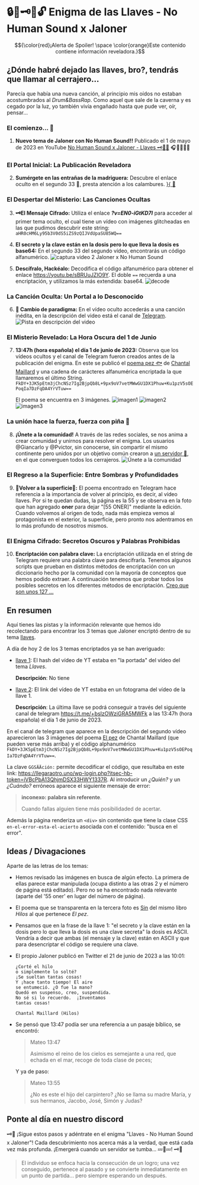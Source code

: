 # 🔒🔑🗝🔧🔓 Enigma de las Llaves - No Human Sound x Jaloner


$${\color{red}¡Alerta de Spoiler! \space \color{orange}Este contenido contiene información reveladora.}$$


## ¿Dónde habré dejado las llaves, bro?, tendrás que llamar al cerrajero...

Parecía que había una nueva canción, al principio mis oídos no estaban acostumbrados al *Drum&BassRap*. Como aquel que sale de la caverna y es cegado por la luz, yo también vivía engañado hasta que pude ver, oír, pensar...

### El comienzo... 🦠

1. **Nuevo tema de Jaloner con No Human Sound!!**
   Publicado el 1 de mayo de 2023 en YouTube [No Human Sound x Jaloner - Llaves 🗝🔑🔧](https://www.youtube.com/watch?v=AJAC-WRFcns)
   🎧🍿👏🙏🙌

### El Portal Inicial: La Publicación Reveladora

2. **Sumérgete en las entrañas de la madriguera:**
   Descubre el enlace oculto en el segundo 33 🤫, presta atención a los calambures.
   [ }{ 👀 ](https://www.youtube.com/watch?v=AJAC-WRFcns&t=33)

### El Despertar del Misterio: Las Canciones Ocultas

3. **🗝El Mensaje Cifrado:**
   Utiliza el enlace **_?v=EN0-iGtKD7I_** para acceder al primer tema oculto, el cual tiene un vídeo con imágenes glitcheadas en las que pudimos descubrir este string:
   `aHR0cHM6Ly95b3V0dS5iZS9zQIJVdUpaSU85WQ==`

4. **El secreto y la clave están en la dosis pero lo que lleva la dosis es base64:**
   En el segundo 33 del segundo vídeo, encontrarás un código alfanumérico.
   ![captura video 2 Jaloner x No Human Sound](https://cdn.discordapp.com/attachments/1120016283354808412/1120850296030113946/image.png)

5. **Descífralo, Hackéalo:**
   Decodifica el código alfanumérico para obtener el enlace https://youtu.be/sBRUuJZIO9Y.
   El doble `==` recuerda a una encriptación, y utilizamos la más extendida: base64.
   ![decode](https://cdn.discordapp.com/attachments/1120016283354808412/1120850900416725072/image.png)

### La Canción Oculta: Un Portal a lo Desconocido

6. **🔑 Cambio de paradigma:**
   En el vídeo oculto accederás a una canción inédita, en la descripción del video está el canal de [Telegram](https://t.me/+bsIzOWziGRA5MWFk).
   ![Pista en descripción del video](https://cdn.discordapp.com/attachments/1093307387319963648/1121255231410409492/image.png)

### El Misterio Revelado: La Hora Oscura del 1 de Junio

7. **13:47h (hora española) el día 1 de junio de 2023:**
   Observa que los vídeos ocultos y el canal de Telegram fueron creados antes de la publicación del enigma. En este se publicó el [poema pez 🐟](https://youtu.be/nRQ4wvt0gm8) de [Chantal Maillard](https://chantalmaillard.com/) y una cadena de carácteres alfanumérica encriptada la que llamaremos el último String.
    `FkDY+3JK5pEtm3jChcNSz7Ig2BjpQb8L+9px9oV7vetMWwGU1DX1Phuw+Ku1pzV5sOEPoqIa7DzFqDA4YrVTuw==`

   El poema se encuentra en 3 imágenes.
   ![imagen1](https://github.com/santibreo/jaloner_llave3/blob/main/images/1.jpg)
   ![imagen2](https://github.com/santibreo/jaloner_llave3/blob/main/images/2.jpg)
   ![imagen3](https://github.com/santibreo/jaloner_llave3/blob/main/images/3.jpg)

### La unión hace la fuerza, fuerza con piña 🍍

8. **¡Únete a la comunidad!**
   A través de las redes sociales, se nos anima a crear comunidad y unirnos para resolver el enigma. Los usuarios @Giancarlo y @Pvictor, sin conocerse, sin compartir el mismo continente pero unidos por un objetivo común crearon a [un servidor 🙇‍,](https://discord.gg/WNj4vHDm) en el que converguen todos los cerrajeros.
   ![Únete a la comunidad](https://cdn.discordapp.com/attachments/1119277746443522151/1119316780968591410/image.png)

### El Regreso a la Superficie: Entre Sombras y Profundidades

9. **🐠Volver a la superficie🐡:**
    El poema encontrado en Telegram hace referencia a la importancia de volver al principio, es decir, al vídeo llaves. Por si te quedan dudas, la página es la 55 y se observa en la foto que han agregado **__oner__** para dejar "[55 ONER]" mediante la edición. Cuando volvemos al origen de todo, nada más empieza vemos al protagonista en el exterior, la superficie, pero pronto nos adentramos en lo más profundo de nosotros mismos.

### El Enigma Cifrado: Secretos Oscuros y Palabras Prohibidas

10. **Encriptación con palabra clave:**
    La encriptación utilizada en el string de Telegram requiere una palabra clave para descifrarla. Tenemos algunos scripts que prueban en distintos métodos de encriptación con un diccionario hecho por la comunidad con la mayoría de conceptos que hemos podido extraer. A continuación tenemos que probar todos los posibles secretos en los diferentes métodos de encriptación. [Creo que son unos 127 ...](https://encode-decode.com/encryption-functions/)


## En resumen

Aquí tienes las pistas y la información relevante que hemos ido recolectando para encontrar los 3 temas que Jaloner encriptó dentro de su tema [llaves](https://www.youtube.com/watch?v=AJAC-WRFcns).

A día de hoy 2 de los 3 temas encriptados ya se han averiguado:

- [llave 1](https://www.youtube.com/watch?v=EN0-iGtKD7I): El hash del vídeo de YT estaba en "la portada" del vídeo del tema *Llaves*.

  **Descripción**: No tiene

- [llave 2](https://www.youtube.com/watch?v=sBRUuJZIO9Y): El link del vídeo de YT estaba en un
fotograma del vídeo de la llave 1.

  **Descripción**: La última llave se podrá conseguir a través del siguiente canal de telegram <https://t.me/+bsIzOWziGRA5MWFk> a las 13:47h (hora española) el día 1 de junio de 2023.


En el canal de telegram que aparece en la descripción del segundo vídeo aparecieron las 3
imágenes del poema [El pez](https://raw.githubusercontent.com/santibreo/jaloner_llave3/main/Chantal_Maillard_EL_PEZ.txt) de Chantal Maillard (que pueden verse más arriba) y el código alphanumérico `FkDY+3JK5pEtm3jChcNSz7Ig2BjpQb8L+9px9oV7vetMWwGU1DX1Phuw+Ku1pzV5sOEPoqIa7DzFqDA4YrVTuw==`.

La clave `GGSÄÄción:` permite decodificar el código, que resultaba en este link: <https://llegaraotro.uno/wp-login.php?itsec-hb-token=iVBcPbA13QhjmDSX33HWY1337R>.
Al introducir un *¿Quién?* y un *¿Cuándo?* erróneos aparece el siguiente mensaje de error:

> **inconexo: palabra sin referente**.
>
>  Cuando fallas alguien tiene más posibilidaded de acertar.

Además la página renderiza un `<div>` sin contenido que tiene la clase CSS `en-el-error-esta-el-acierto` asociada con el contenido: "busca en el error".


## Ideas / Divagaciones

Aparte de las letras de los temas:

- Hemos revisado las imágenes en busca de algún efecto. La primera de ellas parece estar manipulada (ocupa distinto a las otras 2 y el número de página está editado). Pero no se ha encontrado nada relevante (aparte del '55 oner' en lugar del número de página).

- El poema que se transparenta en la tercera foto es [Sin](https://raw.githubusercontent.com/santibreo/jaloner_llave3/main/Chantal_Maillard_SIN.txt) del mismo libro *Hilos* al que pertenece *El pez*.

- Pensamos que en la frase de la llave 1: "el secreto y la clave están en la dosis
pero lo que lleva la dosis es una clave secreta" la dosis es ASCII. Vendría a decir que ambas (el mensaje y la clave) están en ASCII y que para desencriptar el código se requiere una clave.

- El propio Jaloner publicó en Twitter el 21 de junio de 2023 a las 10:01:

  ```
  ¿Corté el hilo
  o simplemente lo solté?
  ¡Se sueltan tantas cosas!
  Y ¡hace tanto tiempo! El aire
  se entumeció. ¿O fue la mano?
  Quedó en suspenso, creo, suspendida.
  No sé si lo recuerdo.  ¡Inventamos
  tantas cosas!

  Chantal Maillard (Hilos)
  ```

- Se pensó que 13:47 podía ser una referencia a un pasaje bíblico, se encontró:

  > Mateo 13:47
  >
  > Asimismo el reino de los cielos es semejante a una red, que echada en el mar,
  > recoge de toda clase de peces;

  Y ya de paso:

  > Mateo 13:55
  >
  > ¿No es este el hijo del carpintero? ¿No se llama su madre María, y sus
  > hermanos, Jacobo, José, Simón y Judas?


## Ponte al día en nuestro discord

🗝️🎵 ¡Sigue estos pasos y adéntrate en el enigma "Llaves - No Human Sound x Jaloner"! Cada descubrimiento nos acerca más a la verdad, que está cada vez más profunda. ¡Emergerá cuando un servidor se tumba... 💤🛌💤! 🗝️🎵

> El individuo se enfoca hacia la consecución de un logro; una vez conseguido, pertenece al pasado y se convierte inmediatamente en un punto de partida... pero siempre esperando un después.

